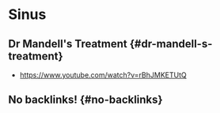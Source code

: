 # Sinus


## Dr Mandell's Treatment {#dr-mandell-s-treatment}

-   <https://www.youtube.com/watch?v=rBhJMKETUtQ>


## No backlinks! {#no-backlinks}
